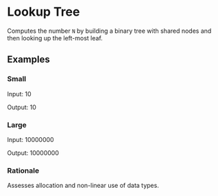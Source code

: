 # Lookup Tree

Computes the number `N` by building a binary tree with shared nodes and then looking up the left-most leaf.

## Examples

### Small

Input: 10

Output: 10

### Large

Input: 10000000

Output: 10000000

### Rationale

Assesses allocation and non-linear use of data types.
